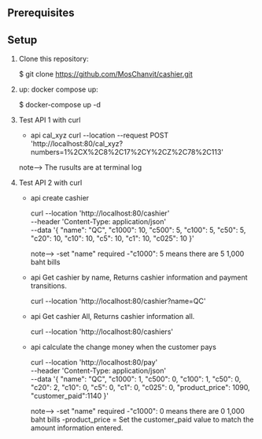 

## Prerequisites



## Setup

1. Clone this repository:

   $ git clone https://github.com/MosChanvit/cashier.git

2. up: docker compose up:

   $ docker-compose up -d


3. Test API 1 with curl
    * api cal_xyz
    curl --location --request POST 'http://localhost:80/cal_xyz?numbers=1%2CX%2C8%2C17%2CY%2CZ%2C78%2C113'
    
    note--> The rusults are at terminal log

4. Test API 2 with curl
    * api create cashier
    
        curl --location 'http://localhost:80/cashier' \
        --header 'Content-Type: application/json' \
        --data '{
            "name": "QC",
            "c1000": 10,
            "c500": 5,
            "c100": 5,
            "c50": 5,
            "c20": 10,
            "c10": 10,
            "c5": 10,
            "c1": 10,
            "c025": 10
        }'

        note--> 
        -set "name" required
        -"c1000": 5   means there are 5 1,000 baht bills


    * api Get cashier by name, Returns cashier information and payment transitions.
    
        curl --location 'http://localhost:80/cashier?name=QC'

    * api Get cashier All, Returns cashier information all.
    
        curl --location 'http://localhost:80/cashiers'

    * api calculate the change money when the customer pays

        curl --location 'http://localhost:80/pay' \
        --header 'Content-Type: application/json' \
        --data '{
            "name": "QC",
            "c1000": 1,
            "c500": 0,
            "c100": 1,
            "c50": 0,
            "c20": 2,
            "c10": 0,
            "c5": 0,
            "c1": 0,
            "c025": 0,
            "product_price": 1090,
            "customer_paid":1140
        }'

        note--> 
        -set "name" required
        -"c1000": 0   means there are 0 1,000 baht bills
        -product_price  = Set the customer_paid value to match the amount information entered.